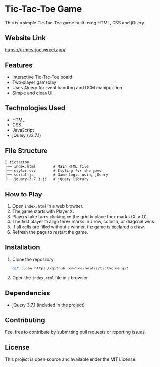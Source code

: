 # Tic-Tac-Toe Game

This is a simple Tic-Tac-Toe game built using HTML, CSS and jQuery.

## Website Link
https://games-joe.vercel.app/

## Features
- Interactive Tic-Tac-Toe board
- Two-player gameplay
- Uses jQuery for event handling and DOM manipulation
- Simple and clean UI

## Technologies Used
- HTML
- CSS
- JavaScript
- jQuery (v3.7.1)

## File Structure
```
📁 tictactoe
│── index.html        # Main HTML file
│── styles.css        # Styling for the game
│── script.js         # Game logic using jQuery
│── jquery-3.7.1.js   # jQuery library
```

## How to Play
1. Open `index.html` in a web browser.
2. The game starts with Player X.
3. Players take turns clicking on the grid to place their marks (X or O).
4. The first player to align three marks in a row, column, or diagonal wins.
5. If all cells are filled without a winner, the game is declared a draw.
6. Refresh the page to restart the game.

## Installation
1. Clone the repository:
   ```sh
   git clone https://github.com/joe-anidas/tictactoe.git
   ```
2. Open the `index.html` file in a browser.

## Dependencies
- jQuery 3.7.1 (included in the project)

## Contributing
Feel free to contribute by submitting pull requests or reporting issues.

## License
This project is open-source and available under the MIT License.

